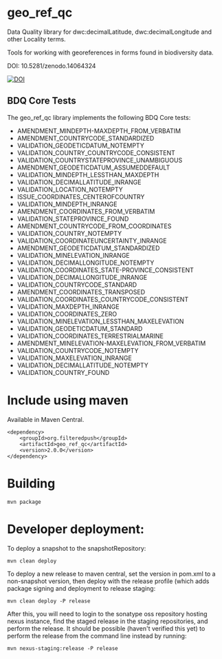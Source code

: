 # geo_ref_qc
Data Quality library for dwc:decimalLatitude, dwc:decimalLongitude and other Locality terms.

Tools for working with georeferences in forms found in biodiversity data.

DOI: 10.5281/zenodo.14064324

[![DOI](https://zenodo.org/badge/DOI/10.5281/zenodo.14064325.svg)](https://doi.org/10.5281/zenodo.14064325)


## BDQ Core Tests

The geo_ref_qc library implements the following BDQ Core tests:

- AMENDMENT_MINDEPTH-MAXDEPTH_FROM_VERBATIM 
- AMENDMENT_COUNTRYCODE_STANDARDIZED 
- VALIDATION_GEODETICDATUM_NOTEMPTY 
- VALIDATION_COUNTRY_COUNTRYCODE_CONSISTENT 
- VALIDATION_COUNTRYSTATEPROVINCE_UNAMBIGUOUS 
- AMENDMENT_GEODETICDATUM_ASSUMEDDEFAULT 
- VALIDATION_MINDEPTH_LESSTHAN_MAXDEPTH 
- VALIDATION_DECIMALLATITUDE_INRANGE 
- VALIDATION_LOCATION_NOTEMPTY 
- ISSUE_COORDINATES_CENTEROFCOUNTRY 
- VALIDATION_MINDEPTH_INRANGE 
- AMENDMENT_COORDINATES_FROM_VERBATIM 
- VALIDATION_STATEPROVINCE_FOUND 
- AMENDMENT_COUNTRYCODE_FROM_COORDINATES 
- VALIDATION_COUNTRY_NOTEMPTY 
- VALIDATION_COORDINATEUNCERTAINTY_INRANGE 
- AMENDMENT_GEODETICDATUM_STANDARDIZED 
- VALIDATION_MINELEVATION_INRANGE 
- VALIDATION_DECIMALLONGITUDE_NOTEMPTY 
- VALIDATION_COORDINATES_STATE-PROVINCE_CONSISTENT 
- VALIDATION_DECIMALLONGITUDE_INRANGE 
- VALIDATION_COUNTRYCODE_STANDARD 
- AMENDMENT_COORDINATES_TRANSPOSED 
- VALIDATION_COORDINATES_COUNTRYCODE_CONSISTENT 
- VALIDATION_MAXDEPTH_INRANGE 
- VALIDATION_COORDINATES_ZERO 
- VALIDATION_MINELEVATION_LESSTHAN_MAXELEVATION 
- VALIDATION_GEODETICDATUM_STANDARD 
- VALIDATION_COORDINATES_TERRESTRIALMARINE 
- AMENDMENT_MINELEVATION-MAXELEVATION_FROM_VERBATIM 
- VALIDATION_COUNTRYCODE_NOTEMPTY 
- VALIDATION_MAXELEVATION_INRANGE 
- VALIDATION_DECIMALLATITUDE_NOTEMPTY 
- VALIDATION_COUNTRY_FOUND 

# Include using maven

Available in Maven Central.  

    <dependency>
        <groupId>org.filteredpush</groupId>
        <artifactId>geo_ref_qc</artifactId>
        <version>2.0.0</version>
    </dependency>


# Building

    mvn package

# Developer deployment: 

To deploy a snapshot to the snapshotRepository: 

    mvn clean deploy

To deploy a new release to maven central, set the version in pom.xml to a non-snapshot version, then deploy with the release profile (which adds package signing and deployment to release staging:

    mvn clean deploy -P release

After this, you will need to login to the sonatype oss repository hosting nexus instance, find the staged release in the staging repositories, and perform the release.  It should be possible (haven't verified this yet) to perform the release from the command line instead by running: 

    mvn nexus-staging:release -P release

